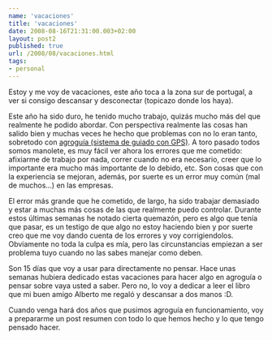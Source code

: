 ```yaml
---
name: 'vacaciones'
title: 'vacaciones'
date: 2008-08-16T21:31:00.003+02:00
layout: post2
published: true
url: /2008/08/vacaciones.html
tags: 
- personal
---
```


Estoy y me voy de vacaciones, este año toca a la zona sur de portugal, a ver si consigo descansar y desconectar (topicazo donde los haya).  
  
Este año ha sido duro, he tenido mucho trabajo, quizás mucho más del que realmente he podido abordar. Con perspectiva realmente las cosas han salido bien y muchas veces he hecho que problemas con no lo eran tanto, sobretodo con [agroguía (sistema de guiado con GPS)](http://www.agroguia.es/wordpress/blog). A toro pasado todos somos manolete, es muy fácil ver ahora los errores que me cometido: afixiarme de trabajo por nada, correr cuando no era necesario, creer que lo importante era mucho más importante de lo debido, etc. Son cosas que con la experiencia se mejoran, además, por suerte es un error muy común (mal de muchos...) en las empresas.  
  
El error más grande que he cometido, de largo, ha sido trabajar demasiado y estar a muchas más cosas de las que realmente puedo controlar. Durante estos últimas semanas he notado cierta quemazón, pero es algo que tenía que pasar, es un testigo de que algo no estoy haciendo bien y por suerte creo que me voy dando cuenta de los errores y voy corrigiendolos. Obviamente no toda la culpa es mía, pero las circunstancias empiezan a ser problema tuyo cuando no las sabes manejar como deben.  
  
Son 15 días que voy a usar para directamente no pensar. Hace unas semanas hubiera dedicado estas vacaciones para hacer algo en agroguía o pensar sobre vaya usted a saber. Pero no, lo voy a dedicar a leer el libro que mi buen amigo Alberto me regaló y descansar a dos manos :D.  
  
Cuando venga hará dos años que pusimos agroguía en funcionamiento, voy a prepararme un post resumen con todo lo que hemos hecho y lo que tengo pensado hacer.
